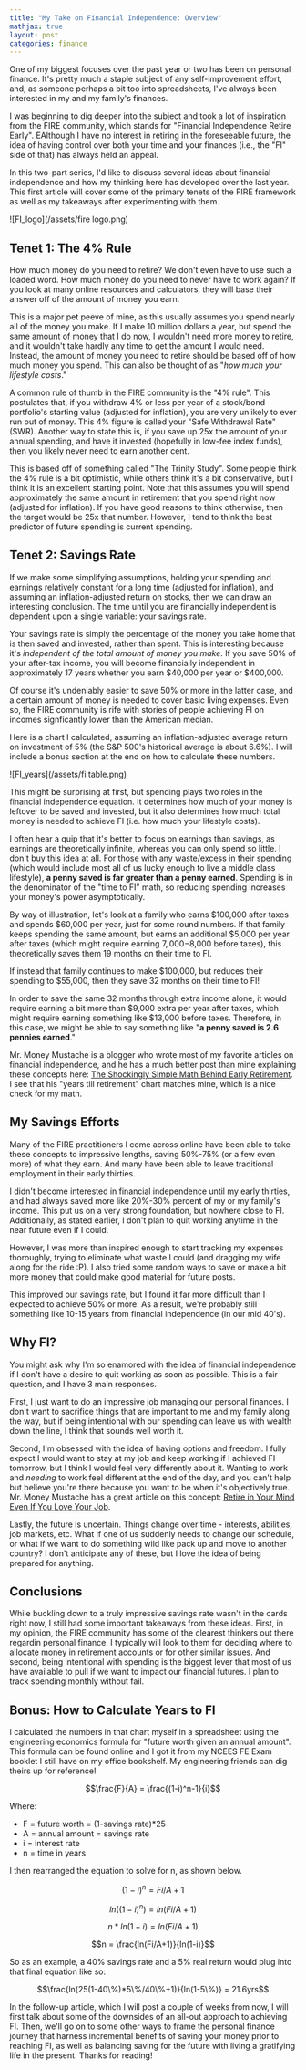```yaml
---
title: "My Take on Financial Independence: Overview"
mathjax: true
layout: post
categories: finance
---
```


One of my biggest focuses over the past year or two has been on personal finance. It's pretty much a staple subject of any self-improvement effort, and, as someone perhaps a bit too into spreadsheets, I've always been interested in my and my family's finances. 

I was beginning to dig deeper into the subject and took a lot of inspiration from the FIRE community, which stands for "Financial Independence Retire Early". EAlthough I have no interest in retiring in the foreseeable future, the idea of having control over both your time and your finances (i.e., the "FI" side of that) has always held an appeal. 



In this two-part series, I'd like to discuss several ideas about financial independence and how my thinking here has developed over the last year. This first article will cover some of the primary tenets of the FIRE framework as well as my takeaways after experimenting with them.

![FI_logo](/assets/fire logo.png)

## Tenet 1: The 4% Rule
How much money do you need to retire? We don't even have to use such a loaded word. How much money do you need to never have to work again? If you look at many online resources and calculators, they will base their answer off of the amount of money you earn. 

This is a major pet peeve of mine, as this usually assumes you spend nearly all of the money you make. If I make 10 million dollars a year, but spend the same amount of money that I do now, I wouldn't need more money to retire, and it wouldn't take hardly any time to get the amount I would need. Instead, the amount of money you need to retire should be based off of how much money you spend. This can also be thought of as "*how much your lifestyle costs*."

A common rule of thumb in the FIRE community is the "4% rule". This postulates that, if you withdraw 4% or less per year of a stock/bond portfolio's starting value (adjusted for inflation), you are very unlikely to ever run out of money. This 4% figure is called your "Safe Withdrawal Rate" (SWR). Another way to state this is, if you save up 25x the amount of your annual spending, and have it invested (hopefully in low-fee index funds), then you likely never need to earn another cent.

This is based off of something called "The Trinity Study". Some people think the 4% rule is a bit optimistic, while others think it's a bit conservative, but I think it is an excellent starting point. Note that this assumes you will spend approximately the same amount in retirement that you spend right now (adjusted for inflation). If you have good reasons to think otherwise, then the target would be 25x that number. However, I tend to think the best predictor of future spending is current spending.

## Tenet 2: Savings Rate
If we make some simplifying assumptions, holding your spending and earnings relatively constant for a long time (adjusted for inflation), and assuming an inflation-adjusted return on stocks, then we can draw an interesting conclusion. The time until you are financially independent is dependent upon a single variable: your savings rate.

Your savings rate is simply the percentage of the money you take home that is then saved and invested, rather than spent. This is interesting because it's *independent of the total amount of money you make*. If you save 50% of your after-tax income, you will become financially independent in approximately 17 years whether you earn $40,000 per year or $400,000. 

Of course it's undeniably easier to save 50% or more in the latter case, and a certain amount of money is needed to cover basic living expenses. Even so, the FIRE community is rife with stories of people achieving FI on incomes signficantly lower than the American median.

Here is a chart I calculated, assuming an inflation-adjusted average return on investment of 5% (the S&P 500's historical average is about 6.6%). I will include a bonus section at the end on how to calculate these numbers.

![FI_years](/assets/fi table.png)

This might be surprising at first, but spending plays two roles in the financial independence equation. It determines how much of your money is leftover to be saved and invested, but it also determines how much total money is needed to achieve FI (i.e. how much your lifestyle costs). 

I often hear a quip that it's better to focus on earnings than savings, as earnings are theoretically infinite, whereas you can only spend so little. I don't buy this idea at all. For those with any waste/excess in their spending (which would include most all of us lucky enough to live a middle class lifestyle), **a penny saved is far greater than a penny earned**. Spending is in the denominator of the "time to FI" math, so reducing spending increases your money's power asymptotically. 

By way of illustration, let's look at a family who earns $100,000 after taxes and spends $60,000 per year, just for some round numbers. If that family keeps spending the same amount, but earns an additional $5,000 per year after taxes (which might require earning $7,000-$8,000 before taxes), this theoretically saves them 19 months on their time to FI. 

If instead that family continues to make $100,000, but reduces their spending to $55,000, then they save 32 months on their time to FI! 

In order to save the same 32 months through extra income alone, it would require earning a bit more than $9,000 extra per year after taxes, which might require earning something like $13,000 before taxes. Therefore, in this case, we might be able to say something like "**a penny saved is 2.6 pennies earned**." 

Mr. Money Mustache is a blogger who wrote most of my favorite articles on financial independence, and he has a much better post than mine explaining these concepts here: [The Shockingly Simple Math Behind Early Retirement][simple_math]. I see that his "years till retirement" chart matches mine, which is a nice check for my math. 

## My Savings Efforts
Many of the FIRE practitioners I come across online have been able to take these concepts to impressive lengths, saving 50%-75% (or a few even more) of what they earn. And many have been able to leave traditional employment in their early thirties. 

I didn't become interested in financial independence until my early thirties, and had always saved more like 20%-30% percent of my or my family's income. This put us on a very strong foundation, but nowhere close to FI. Additionally, as stated earlier, I don't plan to quit working anytime in the near future even if I could. 

However, I was more than inspired enough to start tracking my expenses thoroughly, trying to eliminate what waste I could (and dragging my wife along for the ride :P). I also tried some random ways to save or make a bit more money that could make good material for future posts. 

This improved our savings rate, but I found it far more difficult than I expected to achieve 50% or more. As a result, we're probably still something like 10-15 years from financial independence (in our mid 40's).

## Why FI?
You might ask why I'm so enamored with the idea of financial independence if I don't have a desire to quit working as soon as possible. This is a fair question, and I have 3 main responses. 

First, I just want to do an impressive job managing our personal finances. I don't want to sacrifice things that are important to me and my family along the way, but if being intentional with our spending can leave us with wealth down the line, I think that sounds well worth it.

Second, I'm obsessed with the idea of having options and freedom. I fully expect I would want to stay at my job and keep working if I achieved FI tomorrow, but I think I would feel very differently about it. Wanting to work and *needing* to work feel different at the end of the day, and you can't help but believe you're there because you want to be when it's objectively true. Mr. Money Mustache has a great article on this concept: [Retire in Your Mind Even If You Love Your Job][swami].

Lastly, the future is uncertain. Things change over time - interests, abilities, job markets, etc. What if one of us suddenly needs to change our schedule, or what if we want to do something wild like pack up and move to another country? I don't anticipate any of these, but I love the idea of being prepared for anything.

## Conclusions
While buckling down to a truly impressive savings rate wasn't in the cards right now, I still had some important takeaways from these ideas. First, in my opinion, the FIRE community has some of the clearest thinkers out there regardin personal finance. I typically will look to them for deciding where to allocate money in retirement accounts or for other similar issues. And second, being intentional with spending is the biggest lever that most of us have available to pull if we want to impact our financial futures. I plan to track spending monthly without fail.

## Bonus: How to Calculate Years to FI
I calculated the numbers in that chart myself in a spreadsheet using the engineering economics formula for "future worth given an annual amount". This formula can be found online and I got it from my NCEES FE Exam booklet I still have on my office bookshelf. My engineering friends can dig theirs up for reference! 

$$\frac{F}{A} = \frac{(1-i)^n-1}{i}$$

Where:
* F = future worth = (1-savings rate)*25
* A = annual amount = savings rate
* i = interest rate
* n = time in years

I then rearranged the equation to solve for n, as shown below.

$$(1-i)^n = Fi/A+1$$

$$ln((1-i)^n) = ln(Fi/A+1)$$

$$n*ln(1-i) = ln(Fi/A+1)$$

$$n = \frac{ln(Fi/A+1)}{ln(1-i)}$$

So as an example, a 40% savings rate and a 5% real return would plug into that final equation like so:

$$\frac{ln(25(1-40\%)*5\%/40\%+1)}{ln(1-5\%)} = 21.6yrs$$

In the follow-up article, which I will post a couple of weeks from now, I will first talk about some of the downsides of an all-out approach to achieving FI. Then, we'll go on to some other ways to frame the personal finance journey that harness incremental benefits of saving your money prior to reaching FI, as well as balancing saving for the future with living a gratifying life in the present. Thanks for reading!

[simple_math]: https://www.mrmoneymustache.com/2012/01/13/the-shockingly-simple-math-behind-early-retirement/
[swami]: https://www.mrmoneymustache.com/2011/04/30/weekend-edition-retire-in-your-mind-even-if-you-love-your-job/